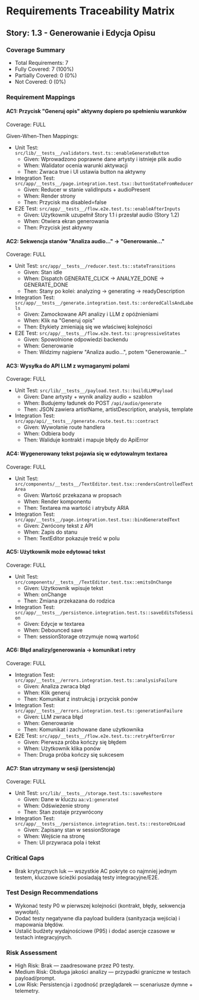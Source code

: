 # Requirements Traceability Matrix

## Story: 1.3 - Generowanie i Edycja Opisu

### Coverage Summary

- Total Requirements: 7
- Fully Covered: 7 (100%)
- Partially Covered: 0 (0%)
- Not Covered: 0 (0%)

### Requirement Mappings

#### AC1: Przycisk "Generuj opis" aktywny dopiero po spełnieniu warunków

Coverage: FULL

Given-When-Then Mappings:

- Unit Test: `src/lib/__tests__/validators.test.ts::enableGenerateButton`
  - Given: Wprowadzono poprawne dane artysty i istnieje plik audio
  - When: Walidator ocenia warunki aktywacji
  - Then: Zwraca true i UI ustawia button na aktywny
- Integration Test: `src/app/__tests__/page.integration.test.tsx::buttonStateFromReducer`
  - Given: Reducer w stanie validInputs + audioPresent
  - When: Render strony
  - Then: Przycisk ma disabled=false
- E2E Test: `src/app/__tests__/flow.e2e.test.ts::enableAfterInputs`
  - Given: Użytkownik uzupełnił Story 1.1 i przesłał audio (Story 1.2)
  - When: Otwiera ekran generowania
  - Then: Przycisk jest aktywny

#### AC2: Sekwencja stanów "Analiza audio..." → "Generowanie..."

Coverage: FULL

- Unit Test: `src/app/__tests__/reducer.test.ts::stateTransitions`
  - Given: Stan idle
  - When: Dispatch GENERATE_CLICK → ANALYZE_DONE → GENERATE_DONE
  - Then: Stany po kolei: analyzing → generating → readyDescription
- Integration Test: `src/app/__tests__/generate.integration.test.ts::orderedCallsAndLabels`
  - Given: Zamockowane API analizy i LLM z opóźnieniami
  - When: Klik na "Generuj opis"
  - Then: Etykiety zmieniają się we właściwej kolejności
- E2E Test: `src/app/__tests__/flow.e2e.test.ts::progressiveStates`
  - Given: Spowolnione odpowiedzi backendu
  - When: Generowanie
  - Then: Widzimy najpierw "Analiza audio...", potem "Generowanie..."

#### AC3: Wysyłka do API LLM z wymaganymi polami

Coverage: FULL

- Unit Test: `src/lib/__tests__/payload.test.ts::buildLLMPayload`
  - Given: Dane artysty + wynik analizy audio + szablon
  - When: Budujemy ładunek do POST `/api/audio/generate`
  - Then: JSON zawiera artistName, artistDescription, analysis, template
- Integration Test: `src/app/api/__tests__/generate.route.test.ts::contract`
  - Given: Wywołanie route handlera
  - When: Odbiera body
  - Then: Waliduje kontrakt i mapuje błędy do ApiError

#### AC4: Wygenerowany tekst pojawia się w edytowalnym textarea

Coverage: FULL

- Unit Test: `src/components/__tests__/TextEditor.test.tsx::rendersControlledTextArea`
  - Given: Wartość przekazana w propsach
  - When: Render komponentu
  - Then: Textarea ma wartość i atrybuty ARIA
- Integration Test: `src/app/__tests__/page.integration.test.tsx::bindGeneratedText`
  - Given: Zwrócony tekst z API
  - When: Zapis do stanu
  - Then: TextEditor pokazuje treść w polu

#### AC5: Użytkownik może edytować tekst

Coverage: FULL

- Unit Test: `src/components/__tests__/TextEditor.test.tsx::emitsOnChange`
  - Given: Użytkownik wpisuje tekst
  - When: onChange
  - Then: Zmiana przekazana do rodzica
- Integration Test: `src/app/__tests__/persistence.integration.test.ts::saveEditsToSession`
  - Given: Edycje w textarea
  - When: Debounced save
  - Then: sessionStorage otrzymuje nową wartość

#### AC6: Błąd analizy/generowania → komunikat i retry

Coverage: FULL

- Integration Test: `src/app/__tests__/errors.integration.test.ts::analysisFailure`
  - Given: Analiza zwraca błąd
  - When: Klik generuj
  - Then: Komunikat z instrukcją i przycisk ponów
- Integration Test: `src/app/__tests__/errors.integration.test.ts::generationFailure`
  - Given: LLM zwraca błąd
  - When: Generowanie
  - Then: Komunikat i zachowane dane użytkownika
- E2E Test: `src/app/__tests__/flow.e2e.test.ts::retryAfterError`
  - Given: Pierwsza próba kończy się błędem
  - When: Użytkownik klika ponów
  - Then: Druga próba kończy się sukcesem

#### AC7: Stan utrzymany w sesji (persistencja)

Coverage: FULL

- Unit Test: `src/lib/__tests__/storage.test.ts::saveRestore`
  - Given: Dane w kluczu `aa:v1:generated`
  - When: Odświeżenie strony
  - Then: Stan zostaje przywrócony
- Integration Test: `src/app/__tests__/persistence.integration.test.ts::restoreOnLoad`
  - Given: Zapisany stan w sessionStorage
  - When: Wejście na stronę
  - Then: UI przywraca pola i tekst

### Critical Gaps

- Brak krytycznych luk — wszystkie AC pokryte co najmniej jednym testem, kluczowe ścieżki posiadają testy integracyjne/E2E.

### Test Design Recommendations

- Wykonać testy P0 w pierwszej kolejności (kontrakt, błędy, sekwencja wywołań).
- Dodać testy negatywne dla payload buildera (sanityzacja wejścia) i mapowania błędów.
- Ustalić budżety wydajnościowe (P95) i dodać asercje czasowe w testach integracyjnych.

### Risk Assessment

- High Risk: Brak — zaadresowane przez P0 testy.
- Medium Risk: Obsługa jakości analizy — przypadki graniczne w testach payload/prompt.
- Low Risk: Persistencja i zgodność przeglądarek — scenariusze dymne + telemetry.
